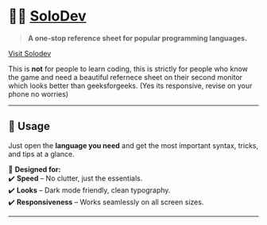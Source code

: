 # 💪🏽 [SoloDev](https://solo-dev.vercel.app/)
> **A one-stop reference sheet for popular programming languages.**

[Visit Solodev](https://solo-dev.vercel.app/)


This is **not** for people to learn coding, this is strictly for people who know the game and need a beautiful refernece sheet on their second monitor which looks better than geeksforgeeks.
(Yes its responsive, revise on your phone no worries) 


---

## 📝 Usage  
Just open the **language you need** and get the most important syntax, tricks, and tips at a glance.  

📌 **Designed for:**  
✔️ **Speed** – No clutter, just the essentials.  
✔️ **Looks** – Dark mode friendly, clean typography.  
✔️ **Responsiveness** – Works seamlessly on all screen sizes.  

---
